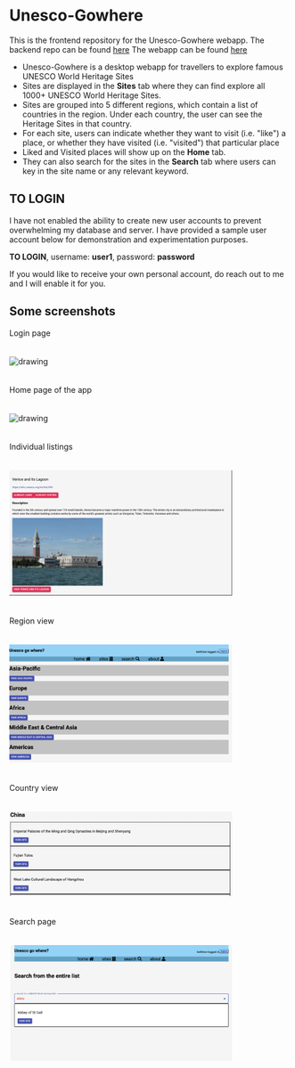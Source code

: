 # Unesco-Gowhere

This is the frontend repository for the Unesco-Gowhere webapp. The backend repo can be found [here](https://github.com/fairyinabottle4/gowhere-backend)
The webapp can be found [here](https://unesco-gowhere.herokuapp.com/)

* Unesco-Gowhere is a desktop webapp for travellers to explore famous UNESCO World Heritage Sites
* Sites are displayed in the **Sites** tab where they can find explore all 1000+ UNESCO World Heritage Sites. 
* Sites are grouped into 5 different regions, which contain a list of countries in the region. Under each country, the user can see the Heritage Sites in that country. 
* For each site, users can indicate whether they want to visit (i.e. "like") a place, or whether they have visited (i.e. "visited") that particular place
* Liked and Visited places will show up on the **Home** tab.
* They can also search for the sites in the **Search** tab where users can key in the site name or any relevant keyword. 

## TO LOGIN 

I have not enabled the ability to create new user accounts to prevent overwhelming my database and server. I have provided a sample user account below for demonstration and experimentation purposes.
<br>

**TO LOGIN**, username: **user1**, password: **password**

If you would like to receive your own personal account, do reach out to me and I will enable it for you. 


## Some screenshots

Login page
<br>
<br>
<br>
<img src="./screenshots/login.png" alt="drawing" width="400"/>
<br>
<br>
<br>
Home page of the app
<br>
<br>
<br>
<img src="./screenshots/homepage.png" alt="drawing" width="400"/>
<br>
<br>
<br>
Individual listings
<br>
<br>
<br>
<img src="./screenshots/site_detail.png" alt="drawing" width="400"/>
<br>
<br>
<br>
Region view
<br>
<br>
<br>
<img src="./screenshots/region_view.png" alt="drawing" width="400"/>
<br>
<br>
<br>
Country view
<br>
<br>
<br>
<img src="./screenshots/country_view.png" alt="drawing" width="400"/>
<br>
<br>
<br>
Search page
<br>
<br>
<br>
<img src="./screenshots/search_page.png" alt="drawing" width="400"/>
